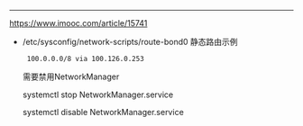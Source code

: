 ***

https://www.imooc.com/article/15741

- /etc/sysconfig/network-scripts/route-bond0 静态路由示例

  ```
   100.0.0.0/8 via 100.126.0.253
  ```

  需要禁用NetworkManager
  ​

  systemctl stop NetworkManager.service

  systemctl disable NetworkManager.service

  ​

